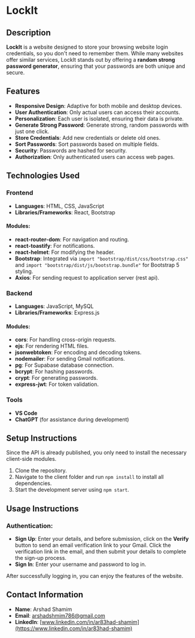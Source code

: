 # LockIt

## Description

**LockIt** is a website designed to store your browsing website login credentials, so you don't need to remember them. While many websites offer similar services, LockIt stands out by offering a **random strong password generator**, ensuring that your passwords are both unique and secure.

## Features

- **Responsive Design**: Adaptive for both mobile and desktop devices.
- **User Authentication**: Only actual users can access their accounts.
- **Personalization**: Each user is isolated, ensuring their data is private.
- **Generate Strong Password**: Generate strong, random passwords with just one click.
- **Store Credentials**: Add new credentials or delete old ones.
- **Sort Passwords**: Sort passwords based on multiple fields.
- **Security**: Passwords are hashed for security.
- **Authorization**: Only authenticated users can access web pages.

## Technologies Used

### Frontend

- **Languages**: HTML, CSS, JavaScript
- **Libraries/Frameworks**: React, Bootstrap

#### Modules:

- **react-router-dom**: For navigation and routing.
- **react-toastify**: For notifications.
- **react-helmet**: For modifying the header.
- **Bootstrap**: Integrated via `import "bootstrap/dist/css/bootstrap.css"` and `import "bootstrap/dist/js/bootstrap.bundle"` for Bootstrap 5 styling.
- **Axios**: For sending request to application server (rest api).

### Backend

- **Languages**: JavaScript, MySQL
- **Libraries/Frameworks**: Express.js

#### Modules:

- **cors**: For handling cross-origin requests.
- **ejs**: For rendering HTML files.
- **jsonwebtoken**: For encoding and decoding tokens.
- **nodemailer**: For sending Gmail notifications.
- **pg**: For Supabase database connection.
- **bcrypt**: For hashing passwords.
- **crypt**: For generating passwords.
- **express-jwt**: For token validation.

### Tools

- **VS Code**
- **ChatGPT** (for assistance during development)

## Setup Instructions

Since the API is already published, you only need to install the necessary client-side modules.

1. Clone the repository.
2. Navigate to the client folder and run `npm install` to install all dependencies.
3. Start the development server using `npm start`.

## Usage Instructions

### Authentication:

- **Sign Up**: Enter your details, and before submission, click on the **Verify** button to send an email verification link to your Gmail. Click the verification link in the email, and then submit your details to complete the sign-up process.
- **Sign In**: Enter your username and password to log in.

After successfully logging in, you can enjoy the features of the website.

## Contact Information

- **Name**: Arshad Shamim
- **Email**: [arshadshmim786@gmail.com](mailto\:arshadshmim786@gmail.com)
- **LinkedIn**: [www.linkedin.com/in/ar83had-shamim](https://www.linkedin.com/in/ar83had-shamim)

